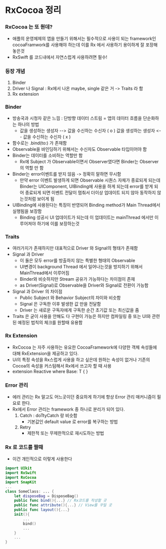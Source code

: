 # RxCocoa 정리
### RxCocoa 는 또 뭔데?
- 애플의 운영체제의 앱을 만들기 위해서는 필수적으로 사용이 되는 framework인 cocoaFramwork를 사용해야 하는데 이를 Rx 에서 사용하기 용이하게 잘 포장해놓은것
- RxSwift 를 코드내에서 자연스럽게 사용하려면 필수!

### 등장 개념
1. Binder
2. Driver 나 Signal : Rx에서 나온 maybe, single 같은 거 -> Traits 라 함
3. Rx extension

### Binder
- 방송국과 시청자 같은 느낌 : 단방향 데이터 스트림 = 앱의 데이터 흐름을 단순화하는 하나의 방법
    - 값을 생성하는 생성자 --> 값을 수신하는 수신자 ( o )
        값을 생성하는 생성자 <-- 값을 수신하는 수신자 ( x )
- 함수로는 .bind(to:) 가 존재함
- Observable을 바인딩하기 위해서는 수신자도 Observable 타입이어야 함
- Binder는 데이터를 소비하는 역할만 함
    - Rx에 Subject 가 Observable이면서 Observer였다면 Binder는 Observer의 역할 만 함
- Binder는 error이벤트를 받지 않음 -> 정확히 말하면 무시함
    - 만약 error 이벤트 발생하게 되면 Observable 시퀀스 자체가 종료되게 되는데 Binder는  UIComponent, UIBinding에 사용을 하게 되는데 error를 받게 되어 종료되게 되면 이벤트 전달이 멈춰서 더이상 업데이트 되지 않아 동작하지 않는것처럼 보이게 됨
- UIBinding에 사용된다는 특징이 반영되어 Binding method가 Main Thread에서 실행됨을 보장함
    - Binding 성공시 UI 업데이트가 되는데 이 업데이트는 mainThread 에서만 이루어져야 하기에 이를 보장하는것

### Traits
- 여러가지가 존재하지만 대표적으로 Driver 와 Signal의 형태가 존재함
- Signal 과 Driver
    - 이 둘은 모두 error를 방출하지 않는 특별한 형태의 Observable
    - UI변경이 background Thread 에서 일어나는것을 방지하기 위해서 MainThread에서 이루어짐
    - Binder와 비슷하지만 Stream 공유가 가능하다는 차이점이 존재
    - as Driver(Signal)로 Observable을 Driver와 Signal로 전환이 가능함
- Signal 과 Driver 의 차이점
    - Public Subject 와 Behavior Subject의 차이와 비슷함
    - Signal 은 구독한 이후 발생한 값 만을 전달함
    - Driver 는 새로운 구독자에게 구독한 순간 초기값 또는 최신값을 줌
- Traits 은 굳이 사용을 안해도 다 구현이 가능은 하지만 컴파일링 중 또는 UI와 관련된 예정된 법칙의 체크를 원할때 유용함

### Rx Extension
- RxCocoa 는 자주 사용하는 유요한 CocoaFramework에 다양한 객체 속성들에 대해 RxExtension을 제공하고 있다.
- Ui의 특정 속성을 Rx스럽게 사용을 하고 싶은데 원하는 속성이 없거나 기존의 Cocoa의 속성을 커스텀해서 Rx에서 쓰고자 할 때 사용
- extension Reactive where Base: T { }

### Error 관리
- 에러 관리는 Rx 말고도 어느곳이던 중요하게 하기에 항상 Error 관리 매커니즘이 필요로 한다.
- Rx에서 Error 관리는 framework 중 하나로 분리가 되어 있다.
    1. Catch : doTtyCatch 랑 비슷함
        - 기본값인 default value 로 error를 복구하는 방법
    2. Retry
        - 제한적 또는 무제한적으로 재시도하는 방법

### Rx 로 코드를 짤때
- 이건 개인적으로 이렇게 사용한다
```swift
import UIkit
import RxSwift
import RxCocoa
import SnapKit
...
class SomeClass: ... {
    let disposeBag = DisposeBag()
    public func bind(){...} // Rx코드를 작성할 곳
    public func attribute(){...} // View를 꾸밀 곳
    public func layout(){...}
    init(){
        ... 
        bind()
        ...
    }
    ...
}
```